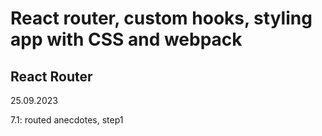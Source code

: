 # React router, custom hooks, styling app with CSS and webpack  

## React Router  

25.09.2023  

7.1: routed anecdotes, step1  






